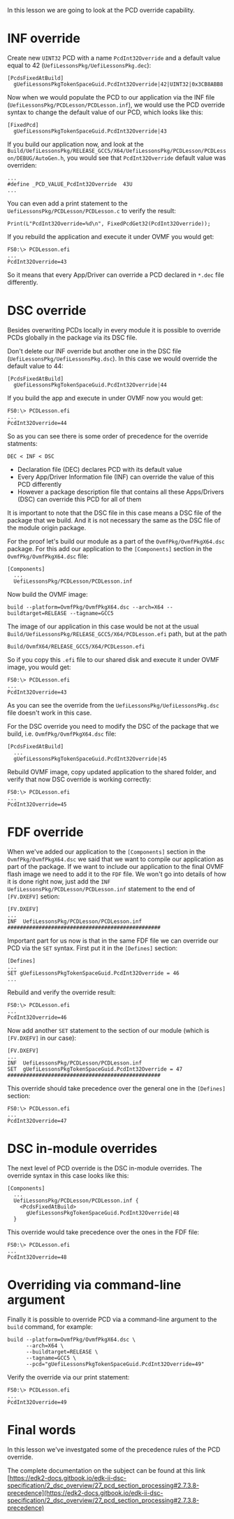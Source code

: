 In this lesson we are going to look at the PCD override capability.

# INF override

Create new `UINT32` PCD with a name `PcdInt32Override` and a default value equal to 42 (`UefiLessonsPkg/UefiLessonsPkg.dec`):
```
[PcdsFixedAtBuild]
  gUefiLessonsPkgTokenSpaceGuid.PcdInt32Override|42|UINT32|0x3CB8ABB8
```

Now when we would populate the PCD to our application via the INF file (`UefiLessonsPkg/PCDLesson/PCDLesson.inf`), we would use the PCD override syntax to change the default value of our PCD, which looks like this:
```
[FixedPcd]
  gUefiLessonsPkgTokenSpaceGuid.PcdInt32Override|43
```

If you build our application now, and look at the `Build/UefiLessonsPkg/RELEASE_GCC5/X64/UefiLessonsPkg/PCDLesson/PCDLesson/DEBUG/AutoGen.h`, you would see that `PcdInt32Override` default value was overriden:
```
...
#define _PCD_VALUE_PcdInt32Override  43U
...
```

You can even add a print statement to the `UefiLessonsPkg/PCDLesson/PCDLesson.c` to verify the result:
```
Print(L"PcdInt32Override=%d\n", FixedPcdGet32(PcdInt32Override));
```

If you rebuild the application and execute it under OVMF you would get:
```
FS0:\> PCDLesson.efi
...
PcdInt32Override=43
```

So it means that every App/Driver can override a PCD declared in `*.dec` file differently.

# DSC override

Besides overwriting PCDs locally in every module it is possible to override PCDs globally in the package via its DSC file.

Don't delete our INF override but another one in the DSC file (`UefiLessonsPkg/UefiLessonsPkg.dsc`). In this case we would override the default value to 44:
```
[PcdsFixedAtBuild]
  gUefiLessonsPkgTokenSpaceGuid.PcdInt32Override|44
```

If you build the app and execute in under OVMF now you would get:
```
FS0:\> PCDLesson.efi
...
PcdInt32Override=44
```

So as you can see there is some order of precedence for the override statments:
```
DEC < INF < DSC
```
- Declaration file (DEC) declares PCD with its default value
- Every App/Driver Information file (INF) can override the value of this PCD differently
- However a package description file that contains all these Apps/Drivers (DSC) can override this PCD for all of them

It is important to note that the DSC file in this case means a DSC file of the package that we build. And it is not necessary the same as the DSC file of the module origin package.

For the proof let's build our module as a part of the `OvmfPkg/OvmfPkgX64.dsc` package. For this add our application to the `[Components]` section in the `OvmfPkg/OvmfPkgX64.dsc` file:
```
[Components]
  ...
  UefiLessonsPkg/PCDLesson/PCDLesson.inf
```

Now build the OVMF image:
```
build --platform=OvmfPkg/OvmfPkgX64.dsc --arch=X64 --buildtarget=RELEASE --tagname=GCC5
```

The image of our application in this case would be not at the usual `Build/UefiLessonsPkg/RELEASE_GCC5/X64/PCDLesson.efi` path, but at the path
```
Build/OvmfX64/RELEASE_GCC5/X64/PCDLesson.efi
```

So if you copy this `.efi` file to our shared disk and execute it under OVMF image, you would get:
```
FS0:\> PCDLesson.efi
...
PcdInt32Override=43
```

As you can see the override from the `UefiLessonsPkg/UefiLessonsPkg.dsc` file doesn't work in this case.

For the DSC override you need to modify the DSC of the package that we build, i.e. `OvmfPkg/OvmfPkgX64.dsc` file:
```
[PcdsFixedAtBuild]
  ...
  gUefiLessonsPkgTokenSpaceGuid.PcdInt32Override|45
```

Rebuild OVMF image, copy updated application to the shared folder, and verify that now DSC override is working correctly:
```
FS0:\> PCDLesson.efi
...
PcdInt32Override=45
```

# FDF override

When we've added our application to the `[Components]` section in the `OvmfPkg/OvmfPkgX64.dsc` we said that we want to compile our application as part of the package. If we want to include our application to the final OVMF flash image we need to add it to the `FDF` file. We won't go into details of how it is done right now, just add the `INF UefiLessonsPkg/PCDLesson/PCDLesson.inf` statement to the end of `[FV.DXEFV]` setion:
```
[FV.DXEFV]
...
INF  UefiLessonsPkg/PCDLesson/PCDLesson.inf
#################################################
```

Important part for us now is that in the same FDF file we can override our PCD via the `SET` syntax. First put it in the `[Defines]` section:
```
[Defines]
...
SET gUefiLessonsPkgTokenSpaceGuid.PcdInt32Override = 46
...
```

Rebuild and verify the override result:
```
FS0:\> PCDLesson.efi
...
PcdInt32Override=46
```

Now add another `SET` statement to the section of our module (which is `[FV.DXEFV]` in our case):
```
[FV.DXEFV]
...
INF  UefiLessonsPkg/PCDLesson/PCDLesson.inf
SET  gUefiLessonsPkgTokenSpaceGuid.PcdInt32Override = 47
#################################################
```

This override should take precedence over the general one in the `[Defines]` section:
```
FS0:\> PCDLesson.efi
...
PcdInt32Override=47
```

# DSC in-module overrides

The next level of PCD override is the DSC in-module overrides. The override syntax in this case looks like this:
```
[Components]
  ...
  UefiLessonsPkg/PCDLesson/PCDLesson.inf {
    <PcdsFixedAtBuild>
      gUefiLessonsPkgTokenSpaceGuid.PcdInt32Override|48
  }
```

This override would take precedence over the ones in the FDF file:
```
FS0:\> PCDLesson.efi
...
PcdInt32Override=48
```

# Overriding via command-line argument

Finally it is possible to override PCD via a command-line argument to the `build` command, for example:
```
build --platform=OvmfPkg/OvmfPkgX64.dsc \
      --arch=X64 \
      --buildtarget=RELEASE \
      --tagname=GCC5 \
      --pcd="gUefiLessonsPkgTokenSpaceGuid.PcdInt32Override=49"
```

Verify the override via our print statement:
```
FS0:\> PCDLesson.efi
...
PcdInt32Override=49
```

# Final words

In this lesson we've investgated some of the precedence rules of the PCD override.

The complete documentation on the subject can be found at this link [https://edk2-docs.gitbook.io/edk-ii-dsc-specification/2_dsc_overview/27_pcd_section_processing#2.7.3.8-precedence](https://edk2-docs.gitbook.io/edk-ii-dsc-specification/2_dsc_overview/27_pcd_section_processing#2.7.3.8-precedence)


